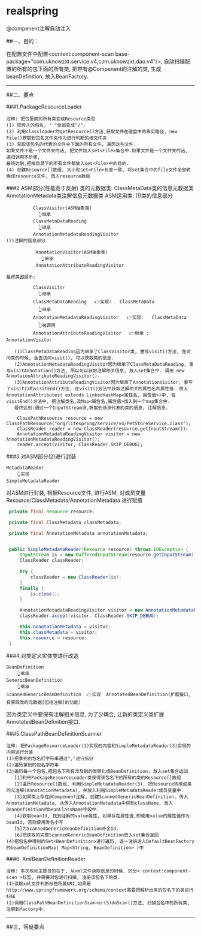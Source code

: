 # realspring

@compenent注解自动注入

##一、目的：

在配置文件中配置<context:component-scan base-package="com.uknowzxt.service.v4,com.uknowzxt.dao.v4"/>, 自动扫描配置的所有的包下面的所有类, 把带有@Compenent的注解的类, 生成beanDefinition, 放入BeanFactory. 
*** 

##二、要点

###1.PackageResourceLoader  

    注释: 把包里面的所有类变成Resource类型  
    (1) 把传入的包名, "."全部变成"/";  
    (2) 利用classloader的getResource()方法,获取文件在磁盘中的真实路径, new File()获取到包名文件夹作为进行判断的根文件夹  
    (3) 获取该包名的代表的文件夹下面的所有文件, 遍历这些文件.   
    如果文件不是一个文件夹的话, 把文件加入set<File>集合中.如果文件是一个文件夹的话, 递归调用本步骤,   
    最终达到,把根目录下的所有文件都放入set<File>中的目的.  
    (4) 创建Resource[]数组, 大小和set<File>长度一致, 将set集合中的file文件全部转换成resource文件, 放入resource数组  
   
###2.ASM部分(性能高于反射)
    类的元数据类: ClassMetaData类的信息元数据类 AnnotationMetadata类注解信息元数据类
    ASM运用类:
    (1)类的信息部分
        
              ClassVisitor(ASM抽象类)         
                👆继承
              ClassMetaDataReading
                👆继承
              AnnotationMetadataReadingVisitor  
    (2)注解的信息部分
   
               AnnotationVisitor(ASM抽象类)
                 👆继承
               AnnotationAttributeReadingVisitor
              
    最终类图展示:

              ClassVisitor         
                👆继承
              ClassMetaDataReading   👉实现:   ClassMetaData
                👆继承
              AnnotationMetadataReadingVisitor   👉实现:   ClassMetaData
                👆被调用
              AnnotationAttributeReadingVisitor   👉继承 :  AnnotationVisitor
              
       (1)ClassMetaDataReading因为继承了ClassVisitor类, 重写visit()方法, 在访问类的时候, 会去访问visit(), 可以获取类的信息.    
       (2)AnnotationMetadataReadingVisitor因为继承了ClassMetaDataReading, 重写visitAnnotation()方法, 所以可以获取注解相关信息, 放入set集合中. 调用 new AnnotaionAttributeReadingVisitor().  
       (3)AnnotationAttributeReadingVisitor因为继承了AnnotationVisitor, 重写了visit()和visitEnd()方法, 在visit()方法中获取注解相关的属性名和属性值. 放入 AnnotationAttributes( extends LinkedHashMap<属性名, 属性值>)中, 在visitEnd()方法中, 把注解类名,及Map<属性名,属性值>加入到一个map集合中.   
       最终达到:通过一个InputStream流,获取到该流代表的类的信息, 注解信息. 
        
        ClassPathResource resource = new ClassPathResource("org/litespring/service/v4/PetStoreService.class");
        ClassReader reader = new ClassReader(resource.getInputStream());
        AnnotationMetadataReadingVisitor visitor = new AnnotationMetadataReadingVisitor();
        reader.accept(visitor, ClassReader.SKIP_DEBUG);
        

###3.对ASM部分(2)进行封装

    MetadataReader
        👆实现
    SimpleMetadataReader
    
   对ASM进行封装, 根据Resource文件, 进行ASM, 对成员变量Resource/ClassMetadata/AnnotationMetadata 进行赋值
   ```` java
   	private final Resource resource;
   
   	private final ClassMetadata classMetadata;
   
   	private final AnnotationMetadata annotationMetadata;
   
   
   	public SimpleMetadataReader(Resource resource) throws IOException {
   		InputStream is = new BufferedInputStream(resource.getInputStream());
   		ClassReader classReader;
   		
   		try {
   			classReader = new ClassReader(is);
   		}
   		finally {
   			is.close();
   		}
   
   		AnnotationMetadataReadingVisitor visitor = new AnnotationMetadataReadingVisitor();
   		classReader.accept(visitor, ClassReader.SKIP_DEBUG);
   
   		this.annotationMetadata = visitor;
   		this.classMetadata = visitor;
   		this.resource = resource;
   	}
   ````
   
###4.对类定义实体类进行改造

    BeanDefinition
        👆继承
    GenericBeanDefinition
        👆继承
    ScannedGenericBeanDefinition  👉实现  AnnotatedBeanDefinition(扩展接口,有获取类的元数据[包括注解]的功能)
    
因为类定义中要保有注解相关信息, 为了少耦合, 让新的类定义类扩展AnnotatedBeanDefinition接口.

###5.ClassPathBeanDefinitionScanner  

    注释: 把PackageResourceLoader(1)实现的内容和SimpleMetadataReader(3)实现的内容进行分装  
    (1)把拿到的包名们字符串通过","进行拆分  
    (2)遍历拿到的包名字符串  
    (3)遍历每一个包名,把包名下所有涉及到的类转化成BeanDefinition, 放入set集合返回  
       [1]利用PackageResourceLoader类获得该包名下的所有的类的Resource[]数组  
       [2]遍历Resource[]数组, 利用SimpleMetadataReader(3), 把Resource转换成类的元注解(AnnotationMetadata), 并放入利用SimpleMetadataReader成员变量中.   
       [3]如果类上存在@Compenent注解, 创建ScannedGenericBeanDefinition, 传入AnnotationMetadata, 从传入AnnotationMetadata中得到className, 放入BeanDefinition的beanClassName字段中.  
       [4]获取beanId, 找到注解的value属性, 如果存在属性值,即使用value的属性值作为beanId, 否则使用类名小写  
       [5]为ScannedGenericBeanDefinition补全Id.
       [6]把获取的完整ScannedGenericBeanDefinition放入set集合返回  
    (4)把包名中得到的Set<BeanDefinition>进行遍历, 逐一注册进入DefaultBeanFactory的beanDefinitionMap( Map<String, BeanDefinition> )中      

###6.  XmlBeanDefinitionReader  

    注释: 本次改动主要目的在于, 从xml文件读取信息的时候, 区分< context:component-scan >标签, 并需要对包进行扫描, 注册该包名下的类. 
    (1)读取xml文件判断标签所属URI,如果是http://www.springframework.org/schema/context需要把解析出来的包名下的类进行扫描
    (2)调用ClassPathBeanDefinitionScanner(5)doScan()方法, 扫描包名中的所有类, 注册到factory中.
    
   
                  
 
              
                   
            
               


*** 

##三、答疑要点

    
    
    
        
    
      
        
                      
       
        
    
    